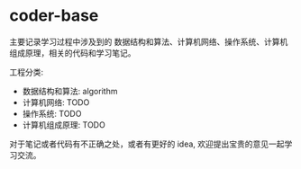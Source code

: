 # coder-base

主要记录学习过程中涉及到的 数据结构和算法、计算机网络、操作系统、计算机组成原理，相关的代码和学习笔记。

工程分类:
- 数据结构和算法: algorithm
- 计算机网络: TODO
- 操作系统: TODO
- 计算机组成原理: TODO

对于笔记或者代码有不正确之处，或者有更好的 idea, 欢迎提出宝贵的意见一起学习交流。
